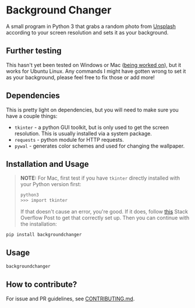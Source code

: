 # Background Changer
A small program in Python 3 that grabs a random photo from [Unsplash](https://unsplash.com) according to your screen resolution and sets it as your background.

## Further testing

This hasn't yet been tested on Windows or Mac ([being worked on](https://github.com/rugglcon/python-backgroundchanger/issues/1)), but it works for Ubuntu Linux. Any commands I might have gotten wrong to set it as your background, please feel free to fix those or add more!

## Dependencies
This is pretty light on dependencies, but you will need to make sure you have a couple things:

* `tkinter` - a python GUI toolkit, but is only used to get the screen resolution. This is usually installed via a system package.
* `requests` - python module for HTTP requests.
* `pywal` - generates color schemes and used for changing the wallpaper.

## Installation and Usage
> **NOTE:** For Mac, first test if you have `tkinter` directly installed with your Python version first:
> ```sh
> python3
> >>> import tkinter
> ```
> If that doesn't cause an error, you're good. If it does, follow [this](https://stackoverflow.com/a/60469203/9565946) Stack Overflow Post to get that correctly set up. Then you can continue with the installation:

```sh
pip install backgroundchanger
```

## Usage
```sh
backgroundchanger
```


## How to contribute?

For issue and PR guidelines, see [CONTRIBUTING.md](CONTRIBUTING.md).
